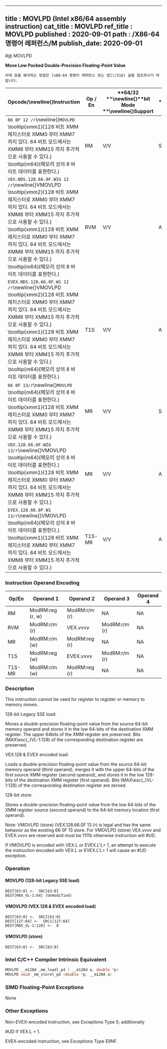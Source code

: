 ----------------------------
title : MOVLPD (Intel x86/64 assembly instruction)
cat_title : MOVLPD
ref_title : MOVLPD
published : 2020-09-01
path : /X86-64 명령어 레퍼런스/M
publish_date: 2020-09-01
----------------------------


#@ MOVLPD

**Move Low Packed Double-Precision Floating-Point Value**

```lec-info
아래 표를 해석하는 방법은 [x86-64 명령어 레퍼런스 읽는 법](/316) 글을 참조하시기 바랍니다.
```

|**Opcode/**\newline{}**Instruction**|**Op / En**|**64/32 **\newline{}**bit Mode **\newline{}**Support**|**CPUID **\newline{}**Feature **\newline{}**Flag**|**Description**|
|------------------------------------|-----------|------------------------------------------------------|--------------------------------------------------|---------------|
|`66 0F 12 /r`\newline{}`MOVLPD` \tooltip{xmm1}{128 비트 XMM 레지스터로 XMM0 부터 XMM7 까지 있다. 64 비트 모드에서는 XMM8 부터 XMM15 까지 추가적으로 사용할 수 있다.} \tooltip{m64}{메모리 상의 8 바이트 데이터를 표현한다.} |RM|V/V|SSE2|Move double-precision floating-point value from m64 to low quadword of xmm1.|
|`VEX.NDS.128.66.0F.WIG 12 /r`\newline{}VMOVLPD \tooltip{xmm2}{128 비트 XMM 레지스터로 XMM0 부터 XMM7 까지 있다. 64 비트 모드에서는 XMM8 부터 XMM15 까지 추가적으로 사용할 수 있다.} \tooltip{xmm1}{128 비트 XMM 레지스터로 XMM0 부터 XMM7 까지 있다. 64 비트 모드에서는 XMM8 부터 XMM15 까지 추가적으로 사용할 수 있다.} \tooltip{m64}{메모리 상의 8 바이트 데이터를 표현한다.} |RVM|V/V|AVX|Merge double-precision floating-point value from m64 and the high quadword of xmm1.|
|`EVEX.NDS.128.66.0F.W1 12 /r`\newline{}VMOVLPD \tooltip{xmm2}{128 비트 XMM 레지스터로 XMM0 부터 XMM7 까지 있다. 64 비트 모드에서는 XMM8 부터 XMM15 까지 추가적으로 사용할 수 있다.} \tooltip{xmm1}{128 비트 XMM 레지스터로 XMM0 부터 XMM7 까지 있다. 64 비트 모드에서는 XMM8 부터 XMM15 까지 추가적으로 사용할 수 있다.} \tooltip{m64}{메모리 상의 8 바이트 데이터를 표현한다.} |T1S|V/V|AVX512F|Merge double-precision floating-point value from m64 and the high quadword of xmm1.|
|`66 0F 13/r`\newline{}`MOVLPD` \tooltip{m64}{메모리 상의 8 바이트 데이터를 표현한다.} \tooltip{xmm1}{128 비트 XMM 레지스터로 XMM0 부터 XMM7 까지 있다. 64 비트 모드에서는 XMM8 부터 XMM15 까지 추가적으로 사용할 수 있다.} |MR|V/V|SSE2|Move double-precision floating-point value from low quadword of xmm1 to m64.|
|`VEX.128.66.0F.WIG 13/r`\newline{}VMOVLPD \tooltip{m64}{메모리 상의 8 바이트 데이터를 표현한다.} \tooltip{xmm1}{128 비트 XMM 레지스터로 XMM0 부터 XMM7 까지 있다. 64 비트 모드에서는 XMM8 부터 XMM15 까지 추가적으로 사용할 수 있다.} |MR|V/V|AVX|Move double-precision floating-point value from low quadword of xmm1 to m64.|
|`EVEX.128.66.0F.W1 13/r`\newline{}VMOVLPD \tooltip{m64}{메모리 상의 8 바이트 데이터를 표현한다.} \tooltip{xmm1}{128 비트 XMM 레지스터로 XMM0 부터 XMM7 까지 있다. 64 비트 모드에서는 XMM8 부터 XMM15 까지 추가적으로 사용할 수 있다.} |T1S-MR|V/V|AVX512F|Move double-precision floating-point value from low quadword of xmm1 to m64.|
### Instruction Operand Encoding


|Op/En|Operand 1|Operand 2|Operand 3|Operand 4|
|-----|---------|---------|---------|---------|
|RM|ModRM:reg (r, w)|ModRM:r/m (r)|NA|NA|
|RVM|ModRM:r/m (r)|VEX.vvvv|ModRM:r/m (r)|NA|
|MR|ModRM:r/m (w)|ModRM:reg (r)|NA|NA|
|T1S|ModRM:reg (w)|EVEX.vvvv|ModRM:r/m (r)|NA|
|T1S-MR|ModRM:r/m (w)|ModRM:reg (r)|NA|NA|
### Description


This instruction cannot be used for register to register or memory to memory moves.

128-bit Legacy SSE load:

Moves a double-precision floating-point value from the source 64-bit memory operand and stores it in the low 64-bits of the destination XMM register. The upper 64bits of the XMM register are preserved. Bits (MAX\esc{_}VL-1:128) of the corresponding destination register are preserved.

VEX.128 & EVEX encoded load:

Loads a double-precision floating-point value from the source 64-bit memory operand (third operand), merges it with the upper 64-bits of the first source XMM register (second operand), and stores it in the low 128-bits of the destination XMM register (first operand). Bits (MAX\esc{_}VL-1:128) of the corresponding destination register are zeroed.

128-bit store:

Stores a double-precision floating-point value from the low 64-bits of the XMM register source (second operand) to the 64-bit memory location (first operand).

Note: VMOVLPD (store) (VEX.128.66.0F 13 /r) is legal and has the same behavior as the existing 66 0F 13 store. For VMOVLPD (store) VEX.vvvv and EVEX.vvvv are reserved and must be 1111b otherwise instruction will #UD.

If VMOVLPD is encoded with VEX.L or EVEX.L'L= 1, an attempt to execute the instruction encoded with VEX.L or EVEX.L'L= 1 will cause an #UD exception.


### Operation
#### MOVLPD (128-bit Legacy SSE load)
```info-verb
DEST[63:0] <-  SRC[63:0]
DEST[MAX_VL-1:64] (Unmodified)
```
#### VMOVLPD (VEX.128 & EVEX encoded load)
```info-verb
DEST[63:0] <-  SRC2[63:0]
DEST[127:64] <-  SRC1[127:64]
DEST[MAX_VL-1:128] <-  0
```
#### VMOVLPD (store)
```info-verb
DEST[63:0] <-  SRC[63:0]
```

### Intel C/C++ Compiler Intrinsic Equivalent

```cpp
MOVLPD __m128d _mm_loadl_pd ( __m128d a, double *p)
MOVLPD void _mm_storel_pd (double *p, __m128d a)
```
### SIMD Floating-Point Exceptions


None

### Other Exceptions


Non-EVEX-encoded instruction, see Exceptions Type 5; additionally

#UD If VEX.L = 1.

EVEX-encoded instruction, see Exceptions Type E9NF.

